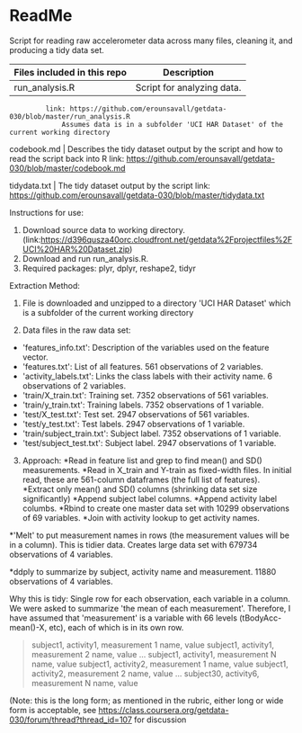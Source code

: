 # ReadMe
Script for reading raw accelerometer data across many files, cleaning it, and producing a tidy data set. 

Files included in this repo | Description
----------------------------|--------------
run_analysis.R | Script for analyzing data. 
             link: https://github.com/erounsavall/getdata-030/blob/master/run_analysis.R
                 Assumes data is in a subfolder 'UCI HAR Dataset' of the current working directory 
                
codebook.md     | Describes the tidy dataset output by the script and how to read the script back into R
                link: https://github.com/erounsavall/getdata-030/blob/master/codebook.md
                
tidydata.txt    | The tidy dataset output by the script
                link: https://github.com/erounsavall/getdata-030/blob/master/tidydata.txt
                

Instructions for use: 
  1. Download source data to working directory.
        (link:https://d396qusza40orc.cloudfront.net/getdata%2Fprojectfiles%2FUCI%20HAR%20Dataset.zip)
  2. Download and run run_analysis.R. 
  3. Required packages: plyr, dplyr, reshape2, tidyr

Extraction Method:
1. File is downloaded and unzipped to a directory 'UCI HAR Dataset' which is a subfolder of the current working directory

2. Data files in the raw data set:
  * 'features_info.txt': Description of the variables used on the feature vector.
  * 'features.txt': List of all features. 561 observations of 2 variables. 
  * 'activity_labels.txt': Links the class labels with their activity name. 6 observations of 2 variables.
  * 'train/X_train.txt': Training set. 7352 observations of 561 variables.
  * 'train/y_train.txt': Training labels. 7352 observations of 1 variable.
  * 'test/X_test.txt': Test set. 2947 observations of 561 variables.
  * 'test/y_test.txt': Test labels. 2947 observations of 1 variable.
  * 'train/subject_train.txt': Subject label. 7352 observations of 1 variable. 
  * 'test/subject_test.txt': Subject label. 2947 observations of 1 variable.
  
3. Approach:
  *Read in feature list and grep to find mean() and SD() measurements.
  *Read in X_train and Y-train as fixed-width files. In initial read, these are 561-column dataframes (the full list of features).
  *Extract only mean() and SD() columns (shrinking data set size significantly)
  *Append subject label columns. 
  *Append activity label columbs.
  *Rbind to create one master data set with 10299 observations of 69 variables.
  *Join with activity lookup to get activity names.

  *'Melt' to put measurement names in rows (the measurement values will be in a column). This is tidier data.
  Creates large data set with 679734 observations of 4 variables.
  
  *ddply to summarize by subject, activity name and measurement. 11880 observations of 4 variables. 

Why this is tidy: Single row for each observation, each variable in a column. We were asked to summarize 'the mean of each measurement'. Therefore, I have assumed that 'measurement' is a variable with 66 levels (tBodyAcc-mean()-X, etc), each of which is in its own row.  


> subject1, activity1, measurement 1 name, value
> subject1, activity1, measurement 2 name, value
> ...
> subject1, activity1, measurement N name, value
> subject1, activity2, measurement 1 name, value
> subject1, activity2, measurement 2 name, value
> ...
> subject30, activity6, measurement N name, value

(Note: this is the long form; as mentioned in the rubric, either long or wide form is acceptable, see https://class.coursera.org/getdata-030/forum/thread?thread_id=107 for discussion

                                                   
